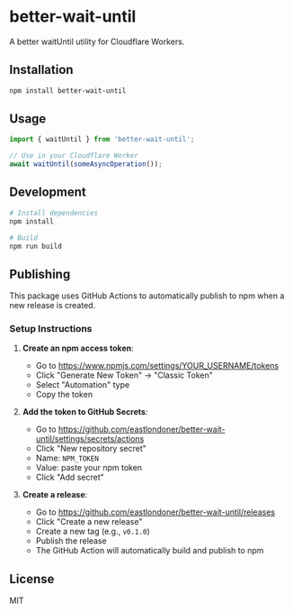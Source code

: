 # better-wait-until

A better waitUntil utility for Cloudflare Workers.

## Installation

```bash
npm install better-wait-until
```

## Usage

```typescript
import { waitUntil } from 'better-wait-until';

// Use in your Cloudflare Worker
await waitUntil(someAsyncOperation());
```

## Development

```bash
# Install dependencies
npm install

# Build
npm run build
```

## Publishing

This package uses GitHub Actions to automatically publish to npm when a new release is created.

### Setup Instructions

1. **Create an npm access token**:
   - Go to https://www.npmjs.com/settings/YOUR_USERNAME/tokens
   - Click "Generate New Token" → "Classic Token"
   - Select "Automation" type
   - Copy the token

2. **Add the token to GitHub Secrets**:
   - Go to https://github.com/eastlondoner/better-wait-until/settings/secrets/actions
   - Click "New repository secret"
   - Name: `NPM_TOKEN`
   - Value: paste your npm token
   - Click "Add secret"

3. **Create a release**:
   - Go to https://github.com/eastlondoner/better-wait-until/releases
   - Click "Create a new release"
   - Create a new tag (e.g., `v0.1.0`)
   - Publish the release
   - The GitHub Action will automatically build and publish to npm

## License

MIT

